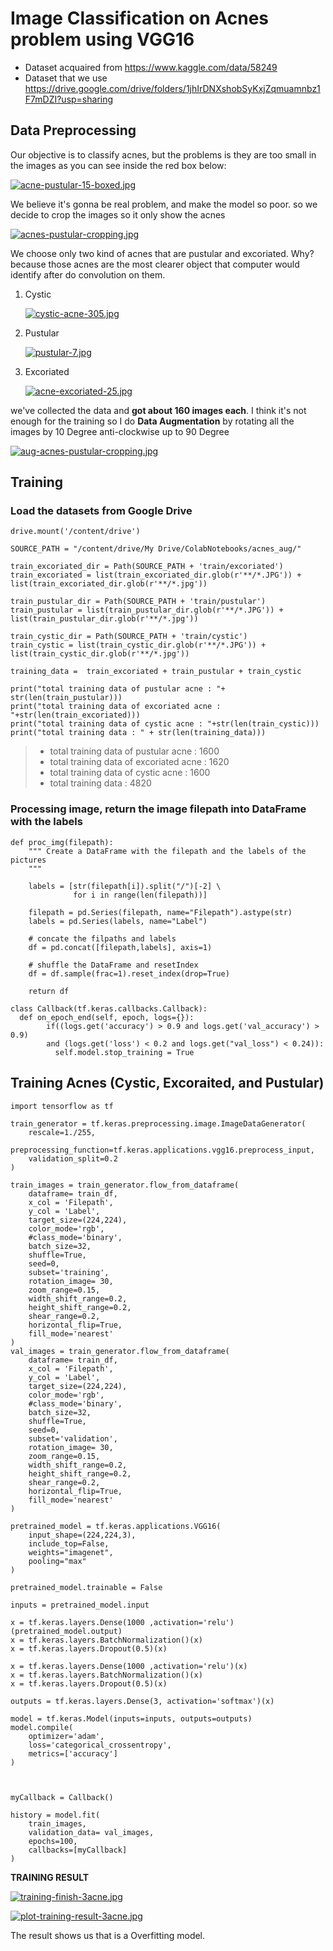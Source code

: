 # Image Classification on Acnes problem using VGG16
- Dataset acquaired from https://www.kaggle.com/data/58249 
- Dataset that we use https://drive.google.com/drive/folders/1jhIrDNXshobSyKxjZqmuamnbz1F7mDZI?usp=sharing

## Data Preprocessing
Our objective is to classify acnes, but the problems is they are too small in the images as you can see inside the red box below:

[![acne-pustular-15-boxed.jpg](https://i.postimg.cc/SxVfdTKm/acne-pustular-15-boxed.jpg)](https://postimg.cc/gxXhkKR7)

We believe it's gonna be real problem, and make the model so poor. so we decide to crop the images so it only show the acnes

[![acnes-pustular-cropping.jpg](https://i.postimg.cc/Jz1zmK5D/acnes-pustular-cropping.jpg)](https://postimg.cc/QHy3JQPh)

We choose only two kind of acnes that are pustular and excoriated. Why? because those acnes are the most clearer object that computer would identify after do convolution on them.
1. Cystic 
    
    [![cystic-acne-305.jpg](https://i.postimg.cc/mDh7sXPT/cystic-acne-305.jpg)](https://postimg.cc/DJkSQcQN)
    
    
2. Pustular  

    [![pustular-7.jpg](https://i.postimg.cc/02SdS90F/pustular-7.jpg)](https://postimg.cc/ykVZ445y)
    
3. Excoriated  

    [![acne-excoriated-25.jpg](https://i.postimg.cc/C5qDb4kk/acne-excoriated-25.jpg)](https://postimg.cc/303dTmLx)
    

we've collected the data and **got about 160 images each**. 
I think it's not enough for the training so I do **Data Augmentation** by rotating all the images by 10 Degree anti-clockwise up to 90 Degree

[![aug-acnes-pustular-cropping.jpg](https://i.postimg.cc/tCBvQ25T/aug-acnes-pustular-cropping.jpg)](https://postimg.cc/PP8Q1b0s)

## Training
### Load the datasets from Google Drive
```
drive.mount('/content/drive')
 
SOURCE_PATH = "/content/drive/My Drive/ColabNotebooks/acnes_aug/"

train_excoriated_dir = Path(SOURCE_PATH + 'train/excoriated')
train_excoriated = list(train_excoriated_dir.glob(r'**/*.JPG')) + list(train_excoriated_dir.glob(r'**/*.jpg'))

train_pustular_dir = Path(SOURCE_PATH + 'train/pustular')
train_pustular = list(train_pustular_dir.glob(r'**/*.JPG')) + list(train_pustular_dir.glob(r'**/*.jpg'))

train_cystic_dir = Path(SOURCE_PATH + 'train/cystic')
train_cystic = list(train_cystic_dir.glob(r'**/*.JPG')) + list(train_cystic_dir.glob(r'**/*.jpg'))

training_data =  train_excoriated + train_pustular + train_cystic

print("total training data of pustular acne : "+ str(len(train_pustular)))
print("total training data of excoriated acne : "+str(len(train_excoriated)))
print("total training data of cystic acne : "+str(len(train_cystic)))
print("total training data : " + str(len(training_data)))
```

> - total training data of pustular acne : 1600
> - total training data of excoriated acne : 1620
> - total training data of cystic acne : 1600
> - total training data : 4820

### Processing image, return the image filepath into DataFrame with the labels
```
def proc_img(filepath):
    """ Create a DataFrame with the filepath and the labels of the pictures
    """

    labels = [str(filepath[i]).split("/")[-2] \
              for i in range(len(filepath))]

    filepath = pd.Series(filepath, name="Filepath").astype(str)
    labels = pd.Series(labels, name="Label")

    # concate the filpaths and labels
    df = pd.concat([filepath,labels], axis=1)

    # shuffle the DataFrame and resetIndex
    df = df.sample(frac=1).reset_index(drop=True)

    return df
```
```
class Callback(tf.keras.callbacks.Callback):
  def on_epoch_end(self, epoch, logs={}): 
        if((logs.get('accuracy') > 0.9 and logs.get('val_accuracy') > 0.9) 
        and (logs.get('loss') < 0.2 and logs.get("val_loss") < 0.24)):   
          self.model.stop_training = True
```

## Training Acnes (Cystic, Excoraited, and Pustular)
```
import tensorflow as tf
 
train_generator = tf.keras.preprocessing.image.ImageDataGenerator(
    rescale=1./255,
    preprocessing_function=tf.keras.applications.vgg16.preprocess_input,
    validation_split=0.2
)
  
train_images = train_generator.flow_from_dataframe(
    dataframe= train_df,
    x_col = 'Filepath',
    y_col = 'Label',
    target_size=(224,224),
    color_mode='rgb',
    #class_mode='binary',
    batch_size=32,
    shuffle=True,
    seed=0,
    subset='training',
    rotation_image= 30,
    zoom_range=0.15,
    width_shift_range=0.2,
    height_shift_range=0.2,
    shear_range=0.2,
    horizontal_flip=True,
    fill_mode='nearest'
)
val_images = train_generator.flow_from_dataframe(
    dataframe= train_df,
    x_col = 'Filepath',
    y_col = 'Label',
    target_size=(224,224),
    color_mode='rgb',
    #class_mode='binary',
    batch_size=32,
    shuffle=True,
    seed=0,
    subset='validation',
    rotation_image= 30,
    zoom_range=0.15,
    width_shift_range=0.2,
    height_shift_range=0.2,
    shear_range=0.2,
    horizontal_flip=True,
    fill_mode='nearest'
)
```
```
pretrained_model = tf.keras.applications.VGG16(
    input_shape=(224,224,3),
    include_top=False,
    weights="imagenet",
    pooling="max"
)
 
pretrained_model.trainable = False
 
inputs = pretrained_model.input
 
x = tf.keras.layers.Dense(1000 ,activation='relu')(pretrained_model.output)
x = tf.keras.layers.BatchNormalization()(x)
x = tf.keras.layers.Dropout(0.5)(x)

x = tf.keras.layers.Dense(1000 ,activation='relu')(x)
x = tf.keras.layers.BatchNormalization()(x)
x = tf.keras.layers.Dropout(0.5)(x)

outputs = tf.keras.layers.Dense(3, activation='softmax')(x)
 
model = tf.keras.Model(inputs=inputs, outputs=outputs)
model.compile(
    optimizer='adam',
    loss='categorical_crossentropy',
    metrics=['accuracy']
)


 
myCallback = Callback()

history = model.fit(
    train_images,
    validation_data= val_images,
    epochs=100,
    callbacks=[myCallback]
)
```

**TRAINING RESULT**

[![training-finish-3acne.jpg](https://i.postimg.cc/HxRbdJ1k/training-finish-3acne.jpg)](https://postimg.cc/dkRh9V0b)

[![plot-training-result-3acne.jpg](https://i.postimg.cc/VkW9nLnK/plot-training-result-3acne.jpg)](https://postimg.cc/0zrJqvtS)

The result shows us that is a Overfitting model.
